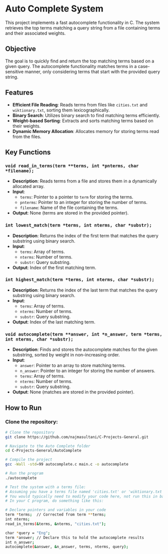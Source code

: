 # Auto Complete System

This project implements a fast autocomplete functionality in C. The system retrieves the top terms matching a query string from a file containing terms and their associated weights.

## Objective

The goal is to quickly find and return the top matching terms based on a given query. The autocomplete functionality matches terms in a case-sensitive manner, only considering terms that start with the provided query string.

## Features

- **Efficient File Reading**: Reads terms from files like `cities.txt` and `wiktionary.txt`, sorting them lexicographically.
- **Binary Search**: Utilizes binary search to find matching terms efficiently.
- **Weight-based Sorting**: Extracts and sorts matching terms based on their weights.
- **Dynamic Memory Allocation**: Allocates memory for storing terms read from the files.

## Key Functions

### `void read_in_terms(term **terms, int *pnterms, char *filename);`
- **Description**: Reads terms from a file and stores them in a dynamically allocated array.
- **Input**: 
  - `terms`: Pointer to a pointer to `term` for storing the terms.
  - `pnterms`: Pointer to an integer for storing the number of terms.
  - `filename`: Name of the file containing the terms.
- **Output**: None (terms are stored in the provided pointer).

### `int lowest_match(term *terms, int nterms, char *substr);`
- **Description**: Returns the index of the first term that matches the query substring using binary search.
- **Input**:
  - `terms`: Array of terms.
  - `nterms`: Number of terms.
  - `substr`: Query substring.
- **Output**: Index of the first matching term.

### `int highest_match(term *terms, int nterms, char *substr);`
- **Description**: Returns the index of the last term that matches the query substring using binary search.
- **Input**:
  - `terms`: Array of terms.
  - `nterms`: Number of terms.
  - `substr`: Query substring.
- **Output**: Index of the last matching term.

### `void autocomplete(term **answer, int *n_answer, term *terms, int nterms, char *substr);`
- **Description**: Finds and stores the autocomplete matches for the given substring, sorted by weight in non-increasing order.
- **Input**:
  - `answer`: Pointer to an array to store matching terms.
  - `n_answer`: Pointer to an integer for storing the number of answers.
  - `terms`: Array of terms.
  - `nterms`: Number of terms.
  - `substr`: Query substring.
- **Output**: None (matches are stored in the provided pointer).

## How to Run

### Clone the repository:

```bash
# Clone the repository
git clone https://github.com/najmasultani/C-Projects-General.git

# Navigate to the Auto Complete folder
cd C-Projects-General/AutoComplete

# Compile the project
gcc -Wall -std=99 autocomplete.c main.c -o autocomplete

# Run the program
./autocomplete

# Test the system with a terms file:
# Assuming you have a terms file named 'cities.txt' or 'wiktionary.txt'
# You would typically need to modify your code here, not run this in bash:
# In your C program, do something like this:

# Declare pointers and variables in your code
term *terms;  // Corrected from term **terms;
int nterms;
read_in_terms(&terms, &nterms, "cities.txt");

char *query = "Eng";
term *answer; // Declare this to hold the autocomplete results
int n_answer;
autocomplete(&answer, &n_answer, terms, nterms, query);



